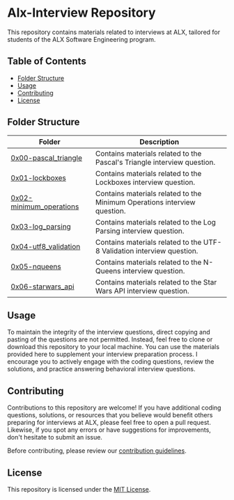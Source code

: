 # Alx-Interview Repository

This repository contains materials related to interviews at ALX, tailored for students of the ALX Software Engineering program.



## Table of Contents

- [Folder Structure](#folder-structure)
- [Usage](#usage)
- [Contributing](#contributing)
- [License](#license)

## Folder Structure

| Folder                                                     | Description                                                  |
|------------------------------------------------------------|--------------------------------------------------------------|
| [0x00-pascal_triangle](./0x00-pascal_triangle)             | Contains materials related to the Pascal's Triangle interview question. |
| [0x01-lockboxes](./0x01-lockboxes)                         | Contains materials related to the Lockboxes interview question. |
| [0x02-minimum_operations](./0x02-minimum_operations)       | Contains materials related to the Minimum Operations interview question. |
| [0x03-log_parsing](./0x03-log_parsing)                     | Contains materials related to the Log Parsing interview question. |
| [0x04-utf8_validation](./0x04-utf8_validation)             | Contains materials related to the UTF-8 Validation interview question. |
| [0x05-nqueens](./0x05-nqueens)                             | Contains materials related to the N-Queens interview question. |
| [0x06-starwars_api](./0x06-starwars_api)                   | Contains materials related to the Star Wars API interview question. |

## Usage

To maintain the integrity of the interview questions, direct copying and pasting of the questions are not permitted. Instead, feel free to clone or download this repository to your local machine. You can use the materials provided here to supplement your interview preparation process. I encourage you to actively engage with the coding questions, review the solutions, and practice answering behavioral interview questions.

## Contributing

Contributions to this repository are welcome! If you have additional coding questions, solutions, or resources that you believe would benefit others preparing for interviews at ALX, please feel free to open a pull request. Likewise, if you spot any errors or have suggestions for improvements, don't hesitate to submit an issue.

Before contributing, please review our [contribution guidelines](CONTRIBUTING.md).

## License

This repository is licensed under the [MIT License](LICENSE).
